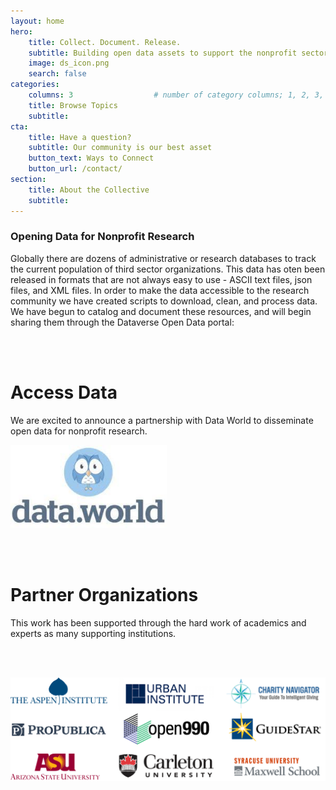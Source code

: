 ```yaml
---
layout: home
hero:
    title: Collect. Document. Release. 
    subtitle: Building open data assets to support the nonprofit sector.
    image: ds_icon.png
    search: false
categories:
    columns: 3                  # number of category columns; 1, 2, 3, 4
    title: Browse Topics
    subtitle:  
cta:
    title: Have a question?
    subtitle: Our community is our best asset
    button_text: Ways to Connect   
    button_url: /contact/ 
section:
    title: About the Collective
    subtitle: 
---
```



### Opening Data for Nonprofit Research

Globally there are dozens of administrative or research databases to track the current population of third sector organizations. This data has oten been released in formats that are not always easy to use - ASCII text files, json files, and XML files. In order to make the data accessible to the research community we have created scripts to download, clean, and process data. We have begun to catalog and document these resources, and will begin sharing them through the Dataverse Open Data portal:

<br>
<br>

# Access Data

We are excited to announce a partnership with Data World to disseminate open data for nonprofit research.

<img src="/assets/posts/dataworld.jpg" width="250"><br>

<br>
<br>


# Partner Organizations

This work has been supported through the hard work of academics and experts as many supporting institutions.

<br>
<br>

<img src="/assets/posts/logos.png" width="700"><br>




